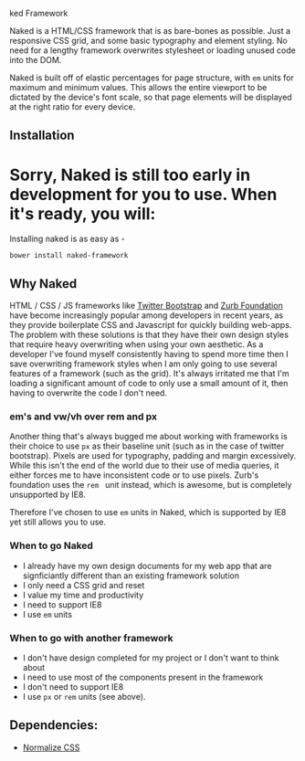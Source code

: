 ked Framework

Naked is a HTML/CSS framework that is as bare-bones as possible. Just a responsive CSS grid, and some basic typography and element styling. No need for a lengthy framework overwrites stylesheet or loading unused code into the DOM.

Naked is built off of elastic percentages for page structure, with ```em``` units for maximum and minimum values. This allows the entire viewport to be dictated by the device's font scale, so that page elements will be displayed at the right ratio for every device.

## Installation

# Sorry, Naked is still too early in development for you to use. When it's ready, you will:


Installing naked is as easy as -

``` bower install naked-framework ```


## Why Naked

HTML / CSS / JS frameworks like [Twitter Bootstrap](http://www.getbootstrap.com) and [Zurb Foundation](http://foundation.zurb.com/) have become increasingly popular among developers in recent years, as they provide boilerplate CSS and Javascript for quickly building web-apps. The problem with these solutions is that they have their own design styles that require heavy overwriting when using your own aesthetic. As a developer I've found myself consistently having to spend more time then I save overwriting framework styles when I am only going to use several features of a framework (such as the grid). It's always irritated me that I'm loading a significant amount of code to only use a small amount of it, then having to overwrite the code I don't need.

### em's and vw/vh over rem and px
Another thing that's always bugged me about working with frameworks is their choice to use ```px``` as their baseline unit (such as in the case of twitter bootstrap). Pixels are used for typography, padding and margin excessively. While this isn't the end of the world due to their use of media queries, it either forces me to have inconsistent code or to use pixels. Zurb's foundation uses the ```rem ``` unit instead, which is awesome, but is completely unsupported by IE8.

Therefore I've chosen to use ```em``` units in Naked, which is supported by IE8 yet still allows you to use.

### When to go Naked

 * I already have my own design documents for my web app that are signficiantly different than an existing framework solution
 * I only need a CSS grid and reset
 * I value my time and productivity
 * I need to support IE8
 * I use ```em``` units

### When to go with another framework

 * I don't have design completed for my project or I don't want to think about
 * I need to use most of the components present in the framework
 * I don't need to support IE8
 * I use ```px``` or ```rem``` units (see above).


## Dependencies:

 * [Normalize CSS](https://necolas.github.io/normalize.css/)

